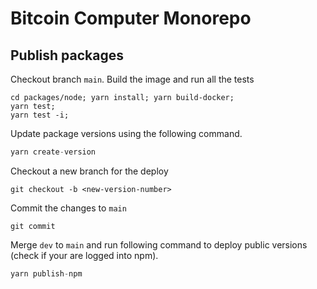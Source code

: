 # Bitcoin Computer Monorepo

## Publish packages

Checkout branch ``main``. Build the image and run all the tests
```
cd packages/node; yarn install; yarn build-docker; 
yarn test; 
yarn test -i;
```

Update package versions using the following command.
```js
yarn create-version
```

Checkout a new branch for the deploy
```
git checkout -b <new-version-number>
```

Commit the changes to ``main``

```
git commit
```

Merge ``dev`` to ``main`` and run following command to deploy public versions (check if your are logged into npm).

```js
yarn publish-npm
```
